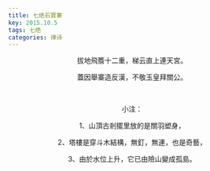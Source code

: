 ```yaml
---
title: 七绝石寶寨
key: 2015.10.5
tags: 七绝
categories: 律诗
---
```


<p align="center">拔地飛簷十二重，梯云直上連天宮。
</p>
<p align="center">蓋因舉寨造反漢，不敬玉皇拜關公。
</p>
<p align="center"></br>
</p>
<p align="center">小注：
</p>
<p align="center">1、山頂古剎擺里放的是關羽塑身，
</p>
<p align="center">2、塔樓是穿斗木結構，無釘，無連，也是奇藝，
</p>
<p align="center">3、由於水位上升，它已由險山變成孤島。
</p>
<p align="center"></br>
</p>
